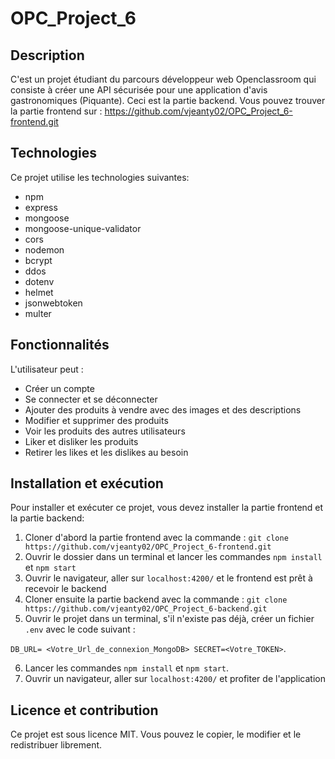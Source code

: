# OPC_Project_6

## Description

C'est un projet étudiant du parcours développeur web Openclassroom qui consiste à créer une API sécurisée pour une application d'avis gastronomiques (Piquante). Ceci est la partie backend. Vous pouvez trouver la partie frontend sur : https://github.com/vjeanty02/OPC_Project_6-frontend.git

## Technologies

Ce projet utilise les technologies suivantes:

- npm
- express
- mongoose
- mongoose-unique-validator
- cors
- nodemon
- bcrypt
- ddos
- dotenv
- helmet
- jsonwebtoken
- multer

## Fonctionnalités

L'utilisateur peut :

- Créer un compte
- Se connecter et se déconnecter
- Ajouter des produits à vendre avec des images et des descriptions
- Modifier et supprimer des produits  
- Voir les produits des autres utilisateurs
- Liker et disliker les produits
- Retirer les likes et les dislikes au besoin

## Installation et exécution

Pour installer et exécuter ce projet, vous devez installer la partie frontend et la partie backend:

1. Cloner d'abord la partie frontend avec la commande : `git clone https://github.com/vjeanty02/OPC_Project_6-frontend.git`
2. Ouvrir le dossier dans un terminal et lancer les commandes `npm install` et `npm start`
3. Ouvrir le navigateur, aller sur `localhost:4200/` et le frontend est prêt à recevoir le backend
4. Cloner ensuite la partie backend avec la commande : `git clone https://github.com/vjeanty02/OPC_Project_6-backend.git`
5. Ouvrir le projet dans un terminal, s'il n'existe pas déjà, créer un fichier `.env` avec le code suivant :

  `DB_URL= <Votre_Url_de_connexion_MongoDB>
   SECRET=<Votre_TOKEN>`. 
   
6. Lancer les commandes `npm install` et `npm start`. 
7. Ouvrir un navigateur, aller sur `localhost:4200/` et profiter de l'application


## Licence et contribution

Ce projet est sous licence MIT. Vous pouvez le copier, le modifier et le redistribuer librement.
